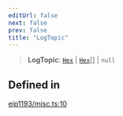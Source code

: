 ```yaml
---
editUrl: false
next: false
prev: false
title: "LogTopic"
---
```


> **LogTopic**: [`Hex`](/reference/tevm/utils/type-aliases/hex/) \| [`Hex`](/reference/tevm/utils/type-aliases/hex/)[] \| `null`

## Defined in

[eip1193/misc.ts:10](https://github.com/qbzzt/tevm-monorepo/blob/main/packages/decorators/src/eip1193/misc.ts#L10)
